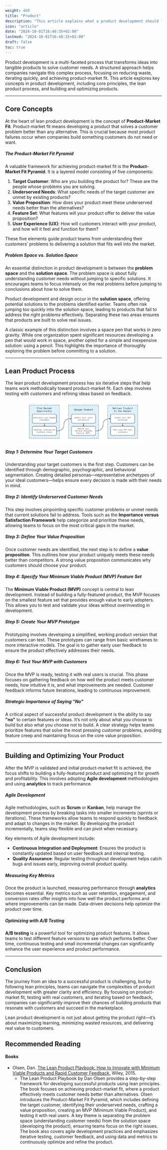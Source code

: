 ```yaml
---
weight: 460
title: "Product"
description: "This article explains what a product development should look like."
icon: "article"
date: "2024-10-01T16:48:35+02:00"
lastmod: "2024-10-01T16:48:35+02:00"
draft: false
toc: true
---
```


Product development is a multi-faceted process that transforms ideas into tangible products to solve customer needs. A structured approach helps companies navigate this complex process, focusing on reducing waste, iterating quickly, and achieving product-market fit. This article explores key concepts in product development, including core principles, the lean product process, and building and optimizing products.

---

## Core Concepts

At the heart of lean product development is the concept of **Product-Market Fit**. Product-market fit means developing a product that solves a customer problem better than any alternative. This is crucial because most product failures occur when companies build something customers do not need or want.

##### The Product-Market Fit Pyramid

A valuable framework for achieving product-market fit is the **Product-Market Fit Pyramid**. It is a layered model consisting of five components:

1. **Target Customer**: Who are you building the product for? These are the people whose problems you are solving.
2. **Underserved Needs**: What specific needs of the target customer are unmet by existing products?
3. **Value Proposition**: How does your product meet these underserved needs better than the alternatives?
4. **Feature Set**: What features will your product offer to deliver the value proposition?
5. **User Experience (UX)**: How will customers interact with your product, and how will it feel and function for them?

These five elements guide product teams from understanding their customers’ problems to delivering a solution that fits well into the market.

##### Problem Space vs. Solution Space

An essential distinction in product development is between the **problem space** and the **solution space**. The problem space is about fully understanding customer needs without jumping to specific solutions. It encourages teams to focus intensely on the real problems before jumping to conclusions about how to solve them.

Product development and design occur in the **solution space**, offering potential solutions to the problems identified earlier. Teams often risk jumping too quickly into the solution space, leading to products that fail to address the right problems effectively. Separating these two areas ensures that products are built to solve real issues.

A classic example of this distinction involves a space pen that works in zero gravity. While one organization spent significant resources developing a pen that would work in space, another opted for a simple and inexpensive solution: using a pencil. This highlights the importance of thoroughly exploring the problem before committing to a solution.

---

## Lean Product Process

The lean product development process has six iterative steps that help teams work methodically toward product-market fit. Each step involves testing with customers and refining ideas based on feedback.

<center>
   <img align="center" src="../../../images/organization/product.process.drawio.png" alt="SAFe" width="75%" height="75%"/>
</center>

##### Step 1: Determine Your Target Customers

Understanding your target customers is the first step. Customers can be identified through demographic, psychographic, and behavioral segmentation. Creating detailed personas—representative archetypes of your ideal customers—helps ensure every decision is made with their needs in mind.

##### Step 2: Identify Underserved Customer Needs

This step involves pinpointing specific customer problems or unmet needs that current solutions fail to address. Tools such as the **Importance versus Satisfaction Framework** help categorize and prioritize these needs, allowing teams to focus on the most critical gaps in the market.

##### Step 3: Define Your Value Proposition

Once customer needs are identified, the next step is to define a **value proposition**. This outlines how your product uniquely meets these needs better than competitors. A strong value proposition communicates why customers should choose your product.

##### Step 4: Specify Your Minimum Viable Product (MVP) Feature Set

The **Minimum Viable Product (MVP)** concept is central to lean development. Instead of building a fully-featured product, the MVP focuses on the smallest feature set that provides enough value to early adopters. This allows you to test and validate your ideas without overinvesting in development.

##### Step 5: Create Your MVP Prototype

Prototyping involves developing a simplified, working product version that customers can test. These prototypes can range from basic wireframes to more interactive models. The goal is to gather early user feedback to ensure the product effectively addresses their needs.

##### Step 6: Test Your MVP with Customers

Once the MVP is ready, testing it with real users is crucial. This phase focuses on gathering feedback on how well the product meets customer needs, how intuitive it is, and what improvements are needed. Customer feedback informs future iterations, leading to continuous improvement.

##### Strategic Importance of Saying "No"

A critical aspect of successful product development is the ability to say **"no"** to certain features or ideas. It’s not only about what you choose to build but also what you choose not to build. A clear strategy helps teams prioritize features that solve the most pressing customer problems, avoiding feature creep and maintaining focus on the core value proposition.

---

## Building and Optimizing Your Product

After the MVP is validated and initial product-market fit is achieved, the focus shifts to building a fully-featured product and optimizing it for growth and profitability. This involves adopting **Agile development** methodologies and using **analytics** to track performance.

##### Agile Development

Agile methodologies, such as **Scrum** or **Kanban**, help manage the development process by breaking tasks into smaller increments (sprints or iterations). These frameworks allow teams to respond quickly to feedback and adapt to changes in the market. By developing the product incrementally, teams stay flexible and can pivot when necessary.

Key elements of Agile development include:

* **Continuous Integration and Deployment**: Ensures the product is constantly updated based on user feedback and internal testing.
* **Quality Assurance**: Regular testing throughout development helps catch bugs and issues early, improving overall product quality.

##### Measuring Key Metrics

Once the product is launched, measuring performance through **analytics** becomes essential. Key metrics such as user retention, engagement, and conversion rates offer insights into how well the product performs and where improvements can be made. Data-driven decisions help optimize the product over time.

##### Optimizing with A/B Testing

**A/B testing** is a powerful tool for optimizing product features. It allows teams to test different feature versions to see which performs better. Over time, continuous testing and small incremental changes can significantly enhance the user experience and product performance.

---

## Conclusion

The journey from an idea to a successful product is challenging, but by following lean principles, teams can navigate the complexities of product development with greater clarity and efficiency. By focusing on product-market fit, testing with real customers, and iterating based on feedback, companies can significantly improve their chances of building products that resonate with customers and succeed in the marketplace.

Lean product development is not just about getting the product right—it’s about maximizing learning, minimizing wasted resources, and delivering real value to customers.

## Recommended Reading

#### Books

* Olsen, Dan. [The Lean Product Playbook: How to Innovate with Minimum Viable Products and Rapid Customer Feedback.](https://leanproductplaybook.com/) Wiley, 2015.
  * The Lean Product Playbook by Dan Olsen provides a step-by-step framework for developing successful products using lean principles. The book focuses on achieving product-market fit, where a product effectively meets customer needs better than alternatives. Olsen introduces the Product-Market Fit Pyramid, which includes defining the target customer, identifying their underserved needs, crafting a value proposition, creating an MVP (Minimum Viable Product), and testing it with real users. A key theme is separating the problem space (understanding customer needs) from the solution space (developing the product), ensuring teams focus on the right issues. The book also covers agile development practices and emphasizes iterative testing, customer feedback, and using data and metrics to continuously optimize and refine the product.
